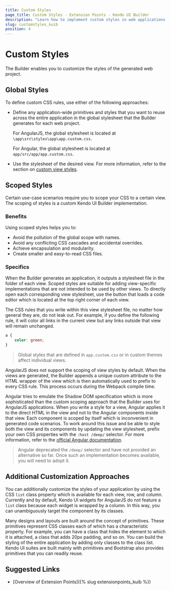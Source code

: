 ```yaml
---
title: Custom Styles
page_title: Custom Styles - Extension Points - Kendo UI Builder
description: "Learn how to implement custom styles in web applications generated with the Kendo UI Builder."
slug: customstyles_kuib
position: 4
---
```


# Custom Styles

The Builder enables you to customize the styles of the generated web project.

## Global Styles

To define custom CSS rules, use either of the following approaches:

* Define any application-wide primitives and styles that you want to reuse across the entire application in the global stylesheet that the Builder generates for each web project.

    For AngularJS, the global stylesheet is located at `\app\src\styles\app\app.custom.css`.

    For Angular, the global stylesheet is located at `app/src/app/app.custom.css`.

* Use the stylesheet of the desired view. For more information, refer to the section on [custom view styles](#toc-view-styles).

## Scoped Styles

Certain use-case scenarios require you to scope your CSS to a certain view. The scoping of styles is a custom Kendo UI Builder implementation.

### Benefits

Using scoped styles helps you to:

* Avoid the pollution of the global scope with names.
* Avoid any conflicting CSS cascades and accidental overrides.
* Achieve encapsulation and modularity.
* Create smaller and easy-to-read CSS files.

### Specifics

When the Builder generates an application, it outputs a stylesheet file in the folder of each view. Scoped styles are suitable for adding view-specific implementations that are not intended to be used by other views. To directly open each corresponding view stylesheet, use the button that loads a code editor which is located at the top right corner of each view.

The CSS rules that you write within this view stylesheet file, no matter how general they are, do not leak out. For example, if you define the following rule, it will color all links in the current view but any links outside that view will remain unchanged.

```css
a {
    color: green;
}
```

> Global styles that are defined in `app.custom.css` or in custom themes affect individual views.

AngularJS does not support the scoping of view styles by default. When the views are generated, the Builder appends a unique custom attribute to the HTML wrapper of the view which is then automatically used to prefix to every CSS rule. This process occurs during the Webpack compile time.

Angular tries to emulate the Shadow DOM specification which is more sophisticated than the custom scoping approach that the Builder uses for AngularJS applications. When you write a style for a view, Angular applies it to the direct HTML in the view and not to the Angular components inside that view. Each component is scoped by itself which is inconvenient in generated code scenarios. To work around this issue and be able to style both the view and its components by updating the view stylesheet, prefix your own CSS properties with the `:host /deep/` selector. For more information, refer to the [official Angular documentation](https://angular.io/guide/component-styles).

> Angular deprecated the `/deep/` selector and have not provided an alternative so far. Once such an implementation becomes available, you will need to adopt it.

## Additional Customization Approaches

You can additionally customize the styles of your application by using the CSS `list` class property which is available for each view, row, and column. Currently and by default, Kendo UI widgets for AngularJS do not feature a `list` class because each widget is wrapped by a column. In this way, you can unambiguously target the component by its classes.

Many designs and layouts are built around the concept of primitives. These primitives represent CSS classes each of which has a characteristic property. For example, you can have a class that hides the element to which it is attached, a class that adds 20px padding, and so on. You can build the styling of the entire application by adding only classes to the class list. Kendo UI suites are built mainly with primitives and Bootstrap also provides primitives that you can readily reuse.

## Suggested Links

* [Overview of Extension Points]({% slug extensionpoints_kuib %})
